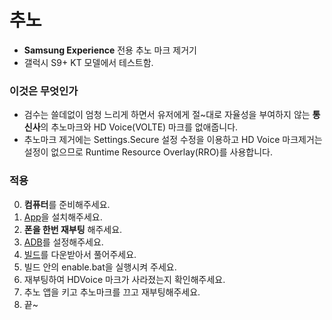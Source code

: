 # 추노
- **Samsung Experience** 전용 추노 마크 제거기
- 갤럭시 S9+ KT 모델에서 테스트함.

### 이것은 무엇인가

- 검수는 쓸데없이 엄청 느리게 하면서 유저에게 절~대로 자율성을 부여하지 않는 **통신사**의 추노마크와 HD Voice(VOLTE) 마크를 없애줍니다.
- 추노마크 제거에는 Settings.Secure 설정 수정을 이용하고 HD Voice 마크제거는 설정이 없으므로 Runtime Resource Overlay(RRO)를 사용합니다.

### 적용
0. **컴퓨터**를 준비해주세요.
1. [App](https://github.com/craftingmod/Chuno/files/2041585/chuno.apk.zip)을 설치해주세요.
2. **폰을 한번 재부팅** 해주세요.
3. [ADB](http://bbshinny.tistory.com/180)를 설정해주세요.
4. [빌드](https://github.com/craftingmod/Chuno/files/2041584/pc_shell.zip)를 다운받아서 풀어주세요.
5. 빌드 안의 enable.bat을 실행시켜 주세요.
6. 재부팅하여 HDVoice 마크가 사라졌는지 확인해주세요.
7. 추노 앱을 키고 추노마크를 끄고 재부팅해주세요.
8. 끝~
